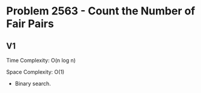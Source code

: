# Problem 2563 - Count the Number of Fair Pairs

## V1

Time Complexity: O(n log n)

Space Complexity: O(1)

- Binary search.
